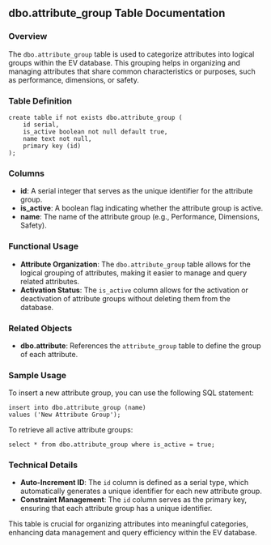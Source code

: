## dbo.attribute_group Table Documentation

### Overview

The `dbo.attribute_group` table is used to categorize attributes into logical groups within the EV database. This grouping helps in organizing and managing attributes that share common characteristics or purposes, such as performance, dimensions, or safety.

### Table Definition

```plsql
create table if not exists dbo.attribute_group (
    id serial,
    is_active boolean not null default true,
    name text not null,
    primary key (id)
);
```

### Columns

- **id**: A serial integer that serves as the unique identifier for the attribute group.
- **is_active**: A boolean flag indicating whether the attribute group is active.
- **name**: The name of the attribute group (e.g., Performance, Dimensions, Safety).

### Functional Usage

- **Attribute Organization**: The `dbo.attribute_group` table allows for the logical grouping of attributes, making it easier to manage and query related attributes.
- **Activation Status**: The `is_active` column allows for the activation or deactivation of attribute groups without deleting them from the database.

### Related Objects

- **dbo.attribute**: References the `attribute_group` table to define the group of each attribute.

### Sample Usage

To insert a new attribute group, you can use the following SQL statement:

```plsql
insert into dbo.attribute_group (name)
values ('New Attribute Group');
```

To retrieve all active attribute groups:

```plsql
select * from dbo.attribute_group where is_active = true;
```

### Technical Details

- **Auto-Increment ID**: The `id` column is defined as a serial type, which automatically generates a unique identifier for each new attribute group.
- **Constraint Management**: The `id` column serves as the primary key, ensuring that each attribute group has a unique identifier.

This table is crucial for organizing attributes into meaningful categories, enhancing data management and query efficiency within the EV database.